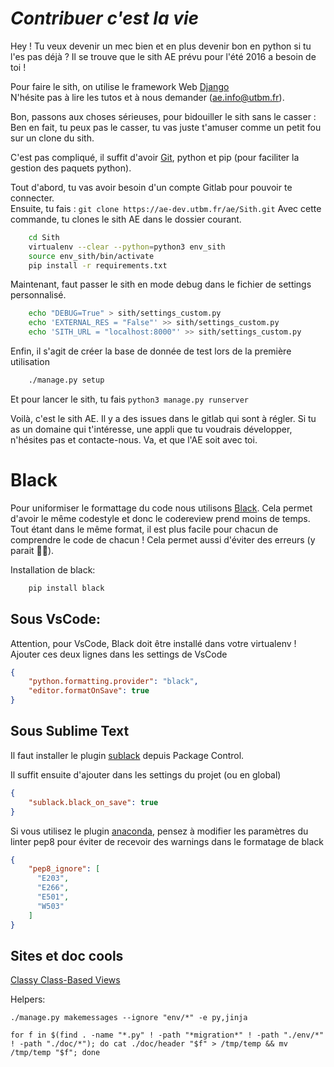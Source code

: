 *Contribuer c'est la vie*
=========================

Hey ! Tu veux devenir un mec bien et en plus devenir bon en python si tu l'es pas déjà ?
Il se trouve que le sith AE prévu pour l'été 2016 a besoin de toi !

Pour faire le sith, on utilise le framework Web [Django](https://docs.djangoproject.com/fr/1.11/intro/)  
N'hésite pas à lire les tutos et à nous demander (ae.info@utbm.fr).

Bon, passons aux choses sérieuses, pour bidouiller le sith sans le casser :  
Ben en fait, tu peux pas le casser, tu vas juste t'amuser comme un petit fou sur un clone du sith.

C'est pas compliqué, il suffit d'avoir [Git](http://www.git-scm.com/book/fr/v2), python et pip (pour faciliter la gestion des paquets python).

Tout d'abord, tu vas avoir besoin d'un compte Gitlab pour pouvoir te connecter.  
Ensuite, tu fais :
`git clone https://ae-dev.utbm.fr/ae/Sith.git`
Avec cette commande, tu clones le sith AE dans le dossier courant.

```bash
    cd Sith
    virtualenv --clear --python=python3 env_sith
    source env_sith/bin/activate
    pip install -r requirements.txt
```

Maintenant, faut passer le sith en mode debug dans le fichier de settings personnalisé.

```bash
    echo "DEBUG=True" > sith/settings_custom.py
    echo 'EXTERNAL_RES = "False"' >> sith/settings_custom.py
    echo 'SITH_URL = "localhost:8000"' >> sith/settings_custom.py
```

Enfin, il s'agit de créer la base de donnée de test lors de la première utilisation

```bash
	./manage.py setup
```

Et pour lancer le sith, tu fais `python3 manage.py runserver`

Voilà, c'est le sith AE. Il y a des issues dans le gitlab qui sont à régler. Si tu as un domaine qui t'intéresse, une appli que tu voudrais développer, n'hésites pas et contacte-nous.
Va, et que l'AE soit avec toi.

# Black

Pour uniformiser le formattage du code nous utilisons [Black](https://github.com/ambv/black). Cela permet d'avoir le même codestyle et donc le codereview prend moins de temps. Tout étant dans le même format, il est plus facile pour chacun de comprendre le code de chacun ! Cela permet aussi d'éviter des erreurs (y parait 🤷‍♀️).

Installation de black:

```bash
    pip install black
```

## Sous VsCode:
Attention, pour VsCode, Black doit être installé dans votre virtualenv !
Ajouter ces deux lignes dans les settings de VsCode

```json
{
    "python.formatting.provider": "black",
    "editor.formatOnSave": true
}
```

## Sous Sublime Text
Il faut installer le plugin [sublack](https://packagecontrol.io/packages/sublack) depuis Package Control.

Il suffit ensuite d'ajouter dans les settings du projet (ou en global)

```json
{
    "sublack.black_on_save": true
}
```

Si vous utilisez le plugin [anaconda](http://damnwidget.github.io/anaconda/), pensez à modifier les paramètres du linter pep8 pour éviter de recevoir des warnings dans le formatage de black

```json
{
    "pep8_ignore": [
      "E203",
      "E266",
      "E501",
      "W503"
    ]
}
```

Sites et doc cools
------------------

[Classy Class-Based Views](http://ccbv.co.uk/projects/Django/1.11/)

Helpers:

`./manage.py makemessages --ignore "env/*" -e py,jinja`

`for f in $(find . -name "*.py" ! -path "*migration*" ! -path "./env/*" ! -path "./doc/*"); do cat ./doc/header "$f" > /tmp/temp && mv /tmp/temp "$f"; done`




